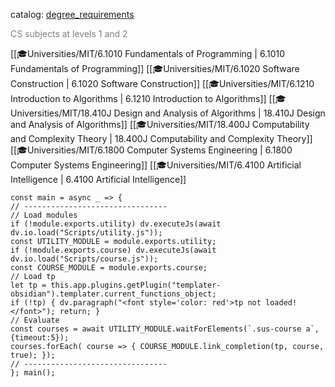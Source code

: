 catalog: [degree_requirements](https://eecsis.mit.edu/degree_requirements.html#CS12)

<font style="color: grey">CS subjects at levels 1 and 2</font>

<span class="sus-course">[[🎓Universities/MIT/6.1010 Fundamentals of Programming | 6.1010 Fundamentals of Programming]]</span>
<span class="sus-course">[[🎓Universities/MIT/6.1020 Software Construction | 6.1020 Software Construction]]</span>
<span class="sus-course">[[🎓Universities/MIT/6.1210 Introduction to Algorithms | 6.1210 Introduction to Algorithms]]</span>
<span class="sus-course">[[🎓Universities/MIT/18.410J Design and Analysis of Algorithms | 18.410J Design and Analysis of Algorithms]]</span>
<span class="sus-course">[[🎓Universities/MIT/18.400J Computability and Complexity Theory | 18.400J Computability and Complexity Theory]]</span>
<span class="sus-course">[[🎓Universities/MIT/6.1800 Computer Systems Engineering | 6.1800 Computer Systems Engineering]]</span>
<span class="sus-course">[[🎓Universities/MIT/6.4100 Artificial Intelligence | 6.4100 Artificial Intelligence]]</span>

```dataviewjs
const main = async _ => {
// --------------------------------
// Load modules
if (!module.exports.utility) dv.executeJs(await dv.io.load("Scripts/utility.js"));
const UTILITY_MODULE = module.exports.utility;
if (!module.exports.course) dv.executeJs(await dv.io.load("Scripts/course.js"));
const COURSE_MODULE = module.exports.course;
// Load tp
let tp = this.app.plugins.getPlugin("templater-obsidian").templater.current_functions_object;
if (!tp) { dv.paragraph("<font style='color: red'>tp not loaded!</font>"); return; }
// Evaluate
const courses = await UTILITY_MODULE.waitForElements(`.sus-course a`, {timeout:5});
courses.forEach( course => { COURSE_MODULE.link_completion(tp, course, true); });
// --------------------------------
}; main();
```